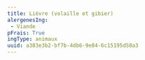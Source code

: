 ```yaml
---
title: Lièvre (volaille et gibier)
alergenesIng:
 - Viande
pFrais: True
ingType: animaux
uuid: a383e3b2-bf7b-4db6-9e84-6c15195d58a3
---
```

